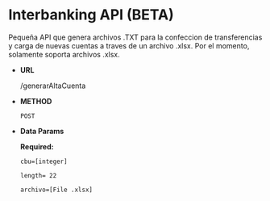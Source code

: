 # Interbanking API (BETA)
Pequeña API que genera archivos .TXT para la confeccion de transferencias y carga de nuevas cuentas a traves de un archivo .xlsx.
Por el momento, solamente soporta archivos .xlsx.

* **URL**

  /generarAltaCuenta

* **METHOD**

  `POST`
  
* **Data Params**

  **Required:**
  
  `cbu=[integer]`
  
  `length= 22`
  
  `archivo=[File .xlsx]`



